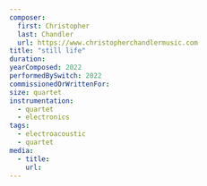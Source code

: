 ```yaml
---
composer:
  first: Christopher
  last: Chandler
  url: https://www.christopherchandlermusic.com
title: "still life"
duration:
yearComposed: 2022
performedBySwitch: 2022
commissionedOrWrittenFor:
size: quartet
instrumentation:
  - quartet
  - electronics
tags:
  - electroacoustic
  - quartet 
media:
  - title:
    url:
---
```


